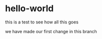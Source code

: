 # hello-world
this is a test to see how all this goes

we have made our first change in this branch

